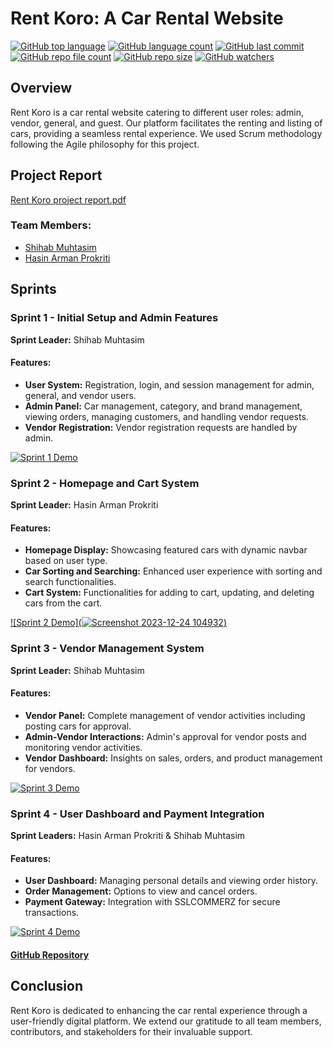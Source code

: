 # Rent Koro: A Car Rental Website
[![GitHub top language](https://img.shields.io/github/languages/top/shihabmuhtasim/RentCar-A-car-rental-website-in-Laravel?color=f5f5dc)](https://github.com/shihabmuhtasim/RentCar-A-car-rental-website-in-Laravel)
[![GitHub language count](https://img.shields.io/github/languages/count/shihabmuhtasim/RentCar-A-car-rental-website-in-Laravel?color=f5f5dc)](https://github.com/shihabmuhtasim/RentCar-A-car-rental-website-in-Laravel)
[![GitHub last commit](https://img.shields.io/github/last-commit/shihabmuhtasim/RentCar-A-car-rental-website-in-Laravel?color=f5f5dc)](https://github.com/shihabmuhtasim/RentCar-A-car-rental-website-in-Laravel)
[![GitHub repo file count](https://img.shields.io/github/directory-file-count/shihabmuhtasim/RentCar-A-car-rental-website-in-Laravel?color=f5f5dc)](https://github.com/shihabmuhtasim/RentCar-A-car-rental-website-in-Laravel)
[![GitHub repo size](https://img.shields.io/github/repo-size/shihabmuhtasim/RentCar-A-car-rental-website-in-Laravel?color=f5f5dc)](https://github.com/shihabmuhtasim/RentCar-A-car-rental-website-in-Laravel)
[![GitHub watchers](https://img.shields.io/github/watchers/shihabmuhtasim/RentCar-A-car-rental-website-in-Laravel?style=social)](https://github.com/shihabmuhtasim/RentCar-A-car-rental-website-in-Laravel)

## Overview
Rent Koro is a car rental website catering to different user roles: admin, vendor, general, and guest. Our platform facilitates the renting and listing of cars, providing a seamless rental experience. We used Scrum methodology following the Agile philosophy for this project.
## Project Report
[Rent Koro project report.pdf](https://github.com/shihabmuhtasim/RentCar-A-car-rental-website-in-Laravel/files/13760888/Rent.Koro.project.report.pdf)

### Team Members:
- [Shihab Muhtasim](https://github.com/shihabmuhtasim)
- [Hasin Arman Prokriti](https://github.com/hasin-arman-prokriti)

## Sprints

### Sprint 1 - Initial Setup and Admin Features
**Sprint Leader:** Shihab Muhtasim

#### Features:
- **User System:** Registration, login, and session management for admin, general, and vendor users.
- **Admin Panel:** Car management, category, and brand management, viewing orders, managing customers, and handling vendor requests.
- **Vendor Registration:** Vendor registration requests are handled by admin.

[![Sprint 1 Demo](https://img.youtube.com/vi/PvJOcAq8lk0/0.jpg)](https://www.youtube.com/watch?v=PvJOcAq8lk0)



### Sprint 2 - Homepage and Cart System
**Sprint Leader:** Hasin Arman Prokriti

#### Features:
- **Homepage Display:** Showcasing featured cars with dynamic navbar based on user type.
- **Car Sorting and Searching:** Enhanced user experience with sorting and search functionalities.
- **Cart System:** Functionalities for adding to cart, updating, and deleting cars from the cart.

[![Sprint 2 Demo](![Screenshot 2023-12-24 104932](https://github.com/shihabmuhtasim/RentCar-A-car-rental-website-in-Laravel/assets/92597456/f5196a27-f99c-4b10-b353-110a67e7396f))](https://youtu.be/-N2VA1o_ehw)




### Sprint 3 - Vendor Management System
**Sprint Leader:** Shihab Muhtasim

#### Features:
- **Vendor Panel:** Complete management of vendor activities including posting cars for approval.
- **Admin-Vendor Interactions:** Admin's approval for vendor posts and monitoring vendor activities.
- **Vendor Dashboard:** Insights on sales, orders, and product management for vendors.

[![Sprint 3 Demo](https://img.youtube.com/vi/KSO6UKtpnK0/0.jpg)](https://youtu.be/KSO6UKtpnK0)



### Sprint 4 - User Dashboard and Payment Integration
**Sprint Leaders:** Hasin Arman Prokriti & Shihab Muhtasim

#### Features:
- **User Dashboard:** Managing personal details and viewing order history.
- **Order Management:** Options to view and cancel orders.
- **Payment Gateway:** Integration with SSLCOMMERZ for secure transactions.

[![Sprint 4 Demo](https://img.youtube.com/vi/HDI4bKGd-Ok/0.jpg)](https://youtu.be/HDI4bKGd-Ok)

#### [GitHub Repository](https://github.com/shihabmuhtasim/RentCar)



## Conclusion
Rent Koro is dedicated to enhancing the car rental experience through a user-friendly digital platform. We extend our gratitude to all team members, contributors, and stakeholders for their invaluable support.
